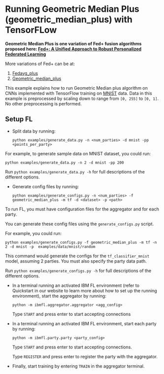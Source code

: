 # Running Geometric Median Plus (geometric_median_plus) with TensorFLow

**Geometric Median Plus is one variation of Fed+ fusion algorithms proposed here: [Fed+: A Unified Approach to Robust Personalized Federated Learning](https://arxiv.org/pdf/2009.06303.pdf)**


More variations of Fed+ can be at:

1. [Fedavg_plus](../fedavgplus)
2. [Geometric_median_plus](../geometric_median_plus)

This example explains how to run Geometric Median plus algorithm on CNNs implemented with TensorFlow training on
[MNIST](http://yann.lecun.com/exdb/mnist/) data. Data in this example is preprocessed by scaling down to range from `[0, 255]` to `[0, 1]`.
No other preprocessing is performed.

## Setup FL

- Split data by running:

    ```
    python examples/generate_data.py -n <num_parties> -d mnist -pp <points_per_party>
    ```
For example, to generate sample data on MNIST dataset, you could run:
```
python examples/generate_data.py -n 2 -d mnist -pp 200
```

Run `python examples/generate_data.py -h` for full descriptions
of the different options. 

- Generate config files by running:
    ```
    python examples/generate_configs.py -n <num_parties> -f geometric_median_plus -m tf -d <dataset> -p <path>
    ```
To run FL, you must have configuration files for the aggregator and for each party.

You can generate these config files using the `generate_configs.py` script.

For example, you could run:

```
python examples/generate_configs.py -f geometric_median_plus -m tf -n 2 -d mnist -p  examples/data/mnist/random
```

This command would generate the configs for the `tf_classifier_mnist` model, assuming 2 parties.
You must also specify the party data path. 

Run `python examples/generate_configs.py -h` for full descriptions of the different options.

- In a terminal running an activated IBM FL environment 
(refer to Quickstart in our website to learn more about how to set up the running environment), start the aggregator by running:
    ```
    python -m ibmfl.aggregator.aggregator <agg_config>
    ```
    Type `START` and press enter to start accepting connections
- In a terminal running an activated IBM FL environment, start each party by running:
    ```
    python -m ibmfl.party.party <party_config>
    ```
    Type `START` and press enter to start accepting connections.
    
    Type  `REGISTER` and press enter to register the party with the aggregator. 
- Finally, start training by entering `TRAIN` in the aggregator terminal.